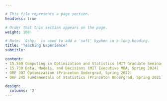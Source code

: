 ```yaml
---

# This file represents a page section.
headless: true

# Order that this section appears on the page.
weight: 100

# Note: `&shy;` is used to add a 'soft' hyphen in a long heading.
title: 'Teaching Experience'
subtitle:

content:
- 15.S60 Computing in Optimization and Statistics (MIT Graduate Seminar, IAP 2025)
- 15.730 Data, Models, and Decisions (MIT Executive MBA, Spring 2024)
- ORF 307 Optimization (Princeton Undergrad, Spring 2022)
- ORF 245 Fundamentals of Statistics (Princeton Undergrad, Spring 2021)

design:
  columns: '2'
---
```

